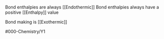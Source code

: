 Bond enthalpies are always [[Endothermic]]
Bond enthalpies always have a positive [[Enthalpy]] value 

Bond making is [[Exothermic]]

#000-Chemistry/Y1